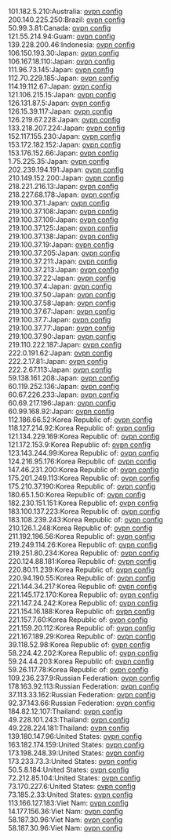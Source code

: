 101.182.5.210:Australia: [ovpn config](vpn/101_182_5_210.ovpn)  
200.140.225.250:Brazil: [ovpn config](vpn/200_140_225_250.ovpn)  
50.99.3.81:Canada: [ovpn config](vpn/50_99_3_81.ovpn)  
121.55.214.94:Guam: [ovpn config](vpn/121_55_214_94.ovpn)  
139.228.200.46:Indonesia: [ovpn config](vpn/139_228_200_46.ovpn)  
106.150.193.30:Japan: [ovpn config](vpn/106_150_193_30.ovpn)  
106.167.18.110:Japan: [ovpn config](vpn/106_167_18_110.ovpn)  
111.96.73.145:Japan: [ovpn config](vpn/111_96_73_145.ovpn)  
112.70.229.185:Japan: [ovpn config](vpn/112_70_229_185.ovpn)  
114.19.112.67:Japan: [ovpn config](vpn/114_19_112_67.ovpn)  
121.106.215.15:Japan: [ovpn config](vpn/121_106_215_15.ovpn)  
126.131.87.5:Japan: [ovpn config](vpn/126_131_87_5.ovpn)  
126.15.39.117:Japan: [ovpn config](vpn/126_15_39_117.ovpn)  
126.219.67.228:Japan: [ovpn config](vpn/126_219_67_228.ovpn)  
133.218.207.224:Japan: [ovpn config](vpn/133_218_207_224.ovpn)  
152.117.155.230:Japan: [ovpn config](vpn/152_117_155_230.ovpn)  
153.172.182.152:Japan: [ovpn config](vpn/153_172_182_152.ovpn)  
153.176.152.66:Japan: [ovpn config](vpn/153_176_152_66.ovpn)  
1.75.225.35:Japan: [ovpn config](vpn/1_75_225_35.ovpn)  
202.239.194.191:Japan: [ovpn config](vpn/202_239_194_191.ovpn)  
210.149.152.200:Japan: [ovpn config](vpn/210_149_152_200.ovpn)  
218.221.216.13:Japan: [ovpn config](vpn/218_221_216_13.ovpn)  
218.227.68.178:Japan: [ovpn config](vpn/218_227_68_178.ovpn)  
219.100.37.1:Japan: [ovpn config](vpn/219_100_37_1.ovpn)  
219.100.37.108:Japan: [ovpn config](vpn/219_100_37_108.ovpn)  
219.100.37.109:Japan: [ovpn config](vpn/219_100_37_109.ovpn)  
219.100.37.125:Japan: [ovpn config](vpn/219_100_37_125.ovpn)  
219.100.37.138:Japan: [ovpn config](vpn/219_100_37_138.ovpn)  
219.100.37.19:Japan: [ovpn config](vpn/219_100_37_19.ovpn)  
219.100.37.205:Japan: [ovpn config](vpn/219_100_37_205.ovpn)  
219.100.37.211:Japan: [ovpn config](vpn/219_100_37_211.ovpn)  
219.100.37.213:Japan: [ovpn config](vpn/219_100_37_213.ovpn)  
219.100.37.22:Japan: [ovpn config](vpn/219_100_37_22.ovpn)  
219.100.37.4:Japan: [ovpn config](vpn/219_100_37_4.ovpn)  
219.100.37.50:Japan: [ovpn config](vpn/219_100_37_50.ovpn)  
219.100.37.58:Japan: [ovpn config](vpn/219_100_37_58.ovpn)  
219.100.37.67:Japan: [ovpn config](vpn/219_100_37_67.ovpn)  
219.100.37.7:Japan: [ovpn config](vpn/219_100_37_7.ovpn)  
219.100.37.77:Japan: [ovpn config](vpn/219_100_37_77.ovpn)  
219.100.37.90:Japan: [ovpn config](vpn/219_100_37_90.ovpn)  
219.110.222.187:Japan: [ovpn config](vpn/219_110_222_187.ovpn)  
222.0.191.62:Japan: [ovpn config](vpn/222_0_191_62.ovpn)  
222.2.17.81:Japan: [ovpn config](vpn/222_2_17_81.ovpn)  
222.2.67.113:Japan: [ovpn config](vpn/222_2_67_113.ovpn)  
59.138.161.208:Japan: [ovpn config](vpn/59_138_161_208.ovpn)  
60.119.252.136:Japan: [ovpn config](vpn/60_119_252_136.ovpn)  
60.67.226.233:Japan: [ovpn config](vpn/60_67_226_233.ovpn)  
60.69.217.196:Japan: [ovpn config](vpn/60_69_217_196.ovpn)  
60.99.168.92:Japan: [ovpn config](vpn/60_99_168_92.ovpn)  
112.186.66.52:Korea Republic of: [ovpn config](vpn/112_186_66_52.ovpn)  
118.127.214.92:Korea Republic of: [ovpn config](vpn/118_127_214_92.ovpn)  
121.134.229.169:Korea Republic of: [ovpn config](vpn/121_134_229_169.ovpn)  
121.172.153.9:Korea Republic of: [ovpn config](vpn/121_172_153_9.ovpn)  
123.143.244.99:Korea Republic of: [ovpn config](vpn/123_143_244_99.ovpn)  
124.216.95.176:Korea Republic of: [ovpn config](vpn/124_216_95_176.ovpn)  
147.46.231.200:Korea Republic of: [ovpn config](vpn/147_46_231_200.ovpn)  
175.201.249.113:Korea Republic of: [ovpn config](vpn/175_201_249_113.ovpn)  
175.210.37.190:Korea Republic of: [ovpn config](vpn/175_210_37_190.ovpn)  
180.65.1.50:Korea Republic of: [ovpn config](vpn/180_65_1_50.ovpn)  
182.230.151.151:Korea Republic of: [ovpn config](vpn/182_230_151_151.ovpn)  
183.100.137.223:Korea Republic of: [ovpn config](vpn/183_100_137_223.ovpn)  
183.108.239.243:Korea Republic of: [ovpn config](vpn/183_108_239_243.ovpn)  
210.126.1.248:Korea Republic of: [ovpn config](vpn/210_126_1_248.ovpn)  
211.192.196.56:Korea Republic of: [ovpn config](vpn/211_192_196_56.ovpn)  
219.249.114.26:Korea Republic of: [ovpn config](vpn/219_249_114_26.ovpn)  
219.251.80.234:Korea Republic of: [ovpn config](vpn/219_251_80_234.ovpn)  
220.124.88.181:Korea Republic of: [ovpn config](vpn/220_124_88_181.ovpn)  
220.80.11.239:Korea Republic of: [ovpn config](vpn/220_80_11_239.ovpn)  
220.94.190.55:Korea Republic of: [ovpn config](vpn/220_94_190_55.ovpn)  
221.144.34.217:Korea Republic of: [ovpn config](vpn/221_144_34_217.ovpn)  
221.145.172.170:Korea Republic of: [ovpn config](vpn/221_145_172_170.ovpn)  
221.147.24.242:Korea Republic of: [ovpn config](vpn/221_147_24_242.ovpn)  
221.154.16.188:Korea Republic of: [ovpn config](vpn/221_154_16_188.ovpn)  
221.157.7.60:Korea Republic of: [ovpn config](vpn/221_157_7_60.ovpn)  
221.159.20.112:Korea Republic of: [ovpn config](vpn/221_159_20_112.ovpn)  
221.167.189.29:Korea Republic of: [ovpn config](vpn/221_167_189_29.ovpn)  
39.118.52.98:Korea Republic of: [ovpn config](vpn/39_118_52_98.ovpn)  
58.224.42.202:Korea Republic of: [ovpn config](vpn/58_224_42_202.ovpn)  
59.24.44.203:Korea Republic of: [ovpn config](vpn/59_24_44_203.ovpn)  
59.26.117.78:Korea Republic of: [ovpn config](vpn/59_26_117_78.ovpn)  
109.236.237.9:Russian Federation: [ovpn config](vpn/109_236_237_9.ovpn)  
178.163.92.113:Russian Federation: [ovpn config](vpn/178_163_92_113.ovpn)  
37.113.33.162:Russian Federation: [ovpn config](vpn/37_113_33_162.ovpn)  
92.37.143.66:Russian Federation: [ovpn config](vpn/92_37_143_66.ovpn)  
184.82.12.107:Thailand: [ovpn config](vpn/184_82_12_107.ovpn)  
49.228.101.243:Thailand: [ovpn config](vpn/49_228_101_243.ovpn)  
49.228.224.181:Thailand: [ovpn config](vpn/49_228_224_181.ovpn)  
139.180.147.96:United States: [ovpn config](vpn/139_180_147_96.ovpn)  
163.182.174.159:United States: [ovpn config](vpn/163_182_174_159.ovpn)  
173.198.248.39:United States: [ovpn config](vpn/173_198_248_39.ovpn)  
173.233.73.3:United States: [ovpn config](vpn/173_233_73_3.ovpn)  
50.5.8.184:United States: [ovpn config](vpn/50_5_8_184.ovpn)  
72.212.85.104:United States: [ovpn config](vpn/72_212_85_104.ovpn)  
73.170.227.6:United States: [ovpn config](vpn/73_170_227_6.ovpn)  
73.185.2.33:United States: [ovpn config](vpn/73_185_2_33.ovpn)  
113.166.127.183:Viet Nam: [ovpn config](vpn/113_166_127_183.ovpn)  
14.177.156.36:Viet Nam: [ovpn config](vpn/14_177_156_36.ovpn)  
58.187.30.96:Viet Nam: [ovpn config](vpn/58_187_30_96.ovpn)  
58.187.30.96:Viet Nam: [ovpn config](vpn/58_187_30_96.ovpn)  
